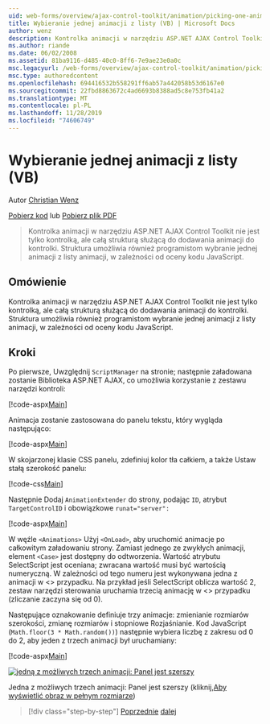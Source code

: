 ```yaml
---
uid: web-forms/overview/ajax-control-toolkit/animation/picking-one-animation-out-of-a-list-vb
title: Wybieranie jednej animacji z listy (VB) | Microsoft Docs
author: wenz
description: Kontrolka animacji w narzędziu ASP.NET AJAX Control Toolkit nie jest tylko kontrolką, ale całą strukturą służącą do dodawania animacji do kontrolki. Platforma nie umożliwia także...
ms.author: riande
ms.date: 06/02/2008
ms.assetid: 81ba9116-d485-40c0-8ff6-7e9ae23e0a0c
msc.legacyurl: /web-forms/overview/ajax-control-toolkit/animation/picking-one-animation-out-of-a-list-vb
msc.type: authoredcontent
ms.openlocfilehash: 694416532b558291ff6ab57a442058b53d6167e0
ms.sourcegitcommit: 22fbd8863672c4ad6693b8388ad5c8e753fb41a2
ms.translationtype: MT
ms.contentlocale: pl-PL
ms.lasthandoff: 11/28/2019
ms.locfileid: "74606749"
---
```

# <a name="picking-one-animation-out-of-a-list-vb"></a>Wybieranie jednej animacji z listy (VB)

Autor [Christian Wenz](https://github.com/wenz)

[Pobierz kod](https://download.microsoft.com/download/f/9/a/f9a26acd-8df4-4484-8a18-199e4598f411/Animation5.vb.zip) lub [Pobierz plik PDF](https://download.microsoft.com/download/6/7/1/6718d452-ff89-4d3f-a90e-c74ec2d636a3/animation5VB.pdf)

> Kontrolka animacji w narzędziu ASP.NET AJAX Control Toolkit nie jest tylko kontrolką, ale całą strukturą służącą do dodawania animacji do kontrolki. Struktura umożliwia również programistom wybranie jednej animacji z listy animacji, w zależności od oceny kodu JavaScript.

## <a name="overview"></a>Omówienie

Kontrolka animacji w narzędziu ASP.NET AJAX Control Toolkit nie jest tylko kontrolką, ale całą strukturą służącą do dodawania animacji do kontrolki. Struktura umożliwia również programistom wybranie jednej animacji z listy animacji, w zależności od oceny kodu JavaScript.

## <a name="steps"></a>Kroki

Po pierwsze, Uwzględnij `ScriptManager` na stronie; następnie załadowana zostanie Biblioteka ASP.NET AJAX, co umożliwia korzystanie z zestawu narzędzi kontroli:

[!code-aspx[Main](picking-one-animation-out-of-a-list-vb/samples/sample1.aspx)]

Animacja zostanie zastosowana do panelu tekstu, który wygląda następująco:

[!code-aspx[Main](picking-one-animation-out-of-a-list-vb/samples/sample2.aspx)]

W skojarzonej klasie CSS panelu, zdefiniuj kolor tła całkiem, a także Ustaw stałą szerokość panelu:

[!code-css[Main](picking-one-animation-out-of-a-list-vb/samples/sample3.css)]

Następnie Dodaj `AnimationExtender` do strony, podając `ID`, atrybut `TargetControlID` i obowiązkowe `runat="server":`

[!code-aspx[Main](picking-one-animation-out-of-a-list-vb/samples/sample4.aspx)]

W węźle `<Animations>` Użyj `<OnLoad>`, aby uruchomić animacje po całkowitym załadowaniu strony. Zamiast jednego ze zwykłych animacji, element `<Case>` jest dostępny do odtworzenia. Wartość atrybutu SelectScript jest oceniana; zwracana wartość musi być wartością numeryczną. W zależności od tego numeru jest wykonywana jedna z animacji w &lt;&gt; przypadku. Na przykład jeśli SelectScript oblicza wartość 2, zestaw narzędzi sterowania uruchamia trzecią animację w &lt;&gt; przypadku (zliczanie zaczyna się od 0).

Następujące oznakowanie definiuje trzy animacje: zmienianie rozmiarów szerokości, zmianę rozmiarów i stopniowe Rozjaśnianie. Kod JavaScript (`Math.floor(3 * Math.random())`) następnie wybiera liczbę z zakresu od 0 do 2, aby jeden z trzech animacji był uruchamiany:

[!code-aspx[Main](picking-one-animation-out-of-a-list-vb/samples/sample5.aspx)]

[![jedną z możliwych trzech animacji: Panel jest szerszy](picking-one-animation-out-of-a-list-vb/_static/image2.png)](picking-one-animation-out-of-a-list-vb/_static/image1.png)

Jedna z możliwych trzech animacji: Panel jest szerszy (kliknij,[Aby wyświetlić obraz w pełnym rozmiarze](picking-one-animation-out-of-a-list-vb/_static/image3.png))

> [!div class="step-by-step"]
> [Poprzednie](animation-depending-on-a-condition-vb.md)
> [dalej](animating-in-response-to-user-interaction-vb.md)
